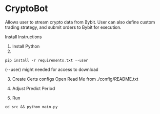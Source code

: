 # CryptoBot
 
Allows user to stream crypto data from Bybit.  User can also define custom trading strategy, and submit orders to Bybit for execution.
 
Install Instructions
1. Install Python 
2.
```
pip install -r requirements.txt --user
```
(--user) might needed for access to download

3. Create Certs configs
Open Read Me from ./config/README.txt

4. Adjust Predict Period

5. Run
```
cd src && python main.py
```
